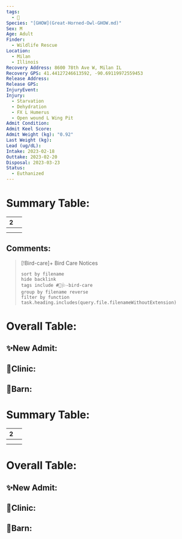 ```yaml
---
tags:
  - 🦅
Species: "[GHOW](Great-Horned-Owl-GHOW.md)"
Sex: M
Age: Adult
Finder:
  - Wildlife Rescue
Location:
  - Milan
  - Illinois
Recovery Address: 8600 78th Ave W, Milan IL
Recovery GPS: 41.44127246613592, -90.69119972559453
Release Address: 
Release GPS: 
InjuryEvent: 
Injury:
  - Starvation
  - Dehydration
  - FX L Humerus
  - Open wound L Wing Pit
Admit Condition: 
Admit Keel Score: 
Admit Weight (kg): "0.92"
Last Weight (kg): 
Lead (ug/dL): 
Intake: 2023-02-18
Outtake: 2023-02-20
Disposal: 2023-03-23
Status:
  - Euthanized
---
```


# Summary Table:

<div><table class="dataview table-view-table"><thead class="table-view-thead"><tr class="table-view-tr-header"><th class="table-view-th"><span></span><span class="dataview small-text">2</span></th><th class="table-view-th"><span></span></th></tr></thead><tbody class="table-view-tbody"><tr><td><span></span></td><td><span></span></td></tr><tr><td><span></span></td><td><span></span></td></tr></tbody></table></div>

## Comments:

> [!Bird-care]+ Bird Care Notices
>   ```tasks 
>   sort by filename
>   hide backlink
>   tags include #🦅🩺-bird-care 
>   group by filename reverse
>   filter by function task.heading.includes(query.file.filenameWithoutExtension)
>   ```

# Overall Table:

## ✨New Admit:



## 🏥Clinic:



## 🏡Barn:



# Summary Table:

<div><table class="dataview table-view-table"><thead class="table-view-thead"><tr class="table-view-tr-header"><th class="table-view-th"><span></span><span class="dataview small-text">2</span></th><th class="table-view-th"><span></span></th></tr></thead><tbody class="table-view-tbody"><tr><td><span></span></td><td><span></span></td></tr><tr><td><span></span></td><td><span></span></td></tr></tbody></table></div>

# Overall Table:

## ✨New Admit:



## 🏥Clinic:



## 🏡Barn:


